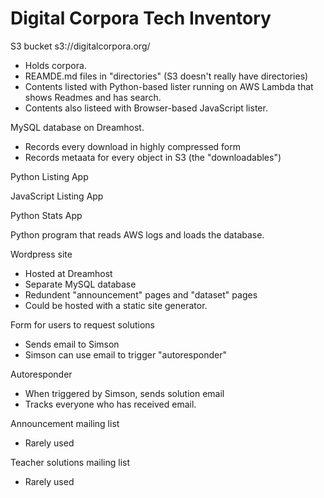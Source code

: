 Digital Corpora Tech Inventory
==============================

S3 bucket s3://digitalcorpora.org/
- Holds corpora.
- REAMDE.md files in "directories" (S3 doesn't really have directories)
- Contents listed with Python-based lister running on AWS Lambda that shows Readmes and has search.
- Contents also listeed with Browser-based JavaScript lister. 

MySQL database on Dreamhost.
- Records every download in highly compressed form
- Records metaata for every object in S3 (the "downloadables")

Python Listing App

JavaScript Listing App

Python Stats App

Python program that reads AWS logs and loads the database.

Wordpress site
- Hosted at Dreamhost
- Separate MySQL database
- Redundent "announcement" pages and "dataset" pages
- Could be hosted with a static site generator.

Form for users to request solutions
- Sends email to Simson
- Simson can use email to trigger "autoresponder"

Autoresponder
- When triggered by Simson, sends solution email
- Tracks everyone who has received email.

Announcement mailing list
- Rarely used

Teacher solutions mailing list
- Rarely used

